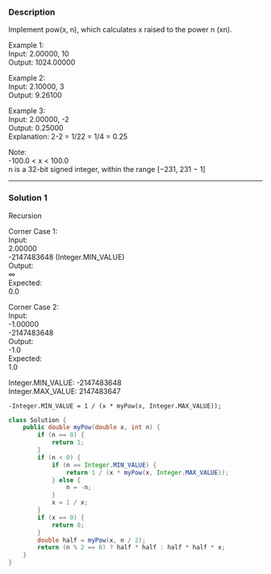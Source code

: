 ### **Description** ###
Implement pow(x, n), which calculates x raised to the power n (xn).

Example 1:  
Input: 2.00000, 10  
Output: 1024.00000  

Example 2:  
Input: 2.10000, 3  
Output: 9.26100  

Example 3:  
Input: 2.00000, -2  
Output: 0.25000  
Explanation: 2-2 = 1/22 = 1/4 = 0.25  

Note:  
-100.0 < x < 100.0  
n is a 32-bit signed integer, within the range [−231, 231 − 1]  

---
### **Solution 1** ###
Recursion

Corner Case 1:   
Input:  
2.00000  
-2147483648 (Integer.MIN_VALUE)      
Output:  
∞  
Expected:  
0.0  

Corner Case 2:   
Input:  
-1.00000  
-2147483648  
Output:  
-1.0  
Expected:  
1.0  

Integer.MIN_VALUE: -2147483648  
Integer.MAX_VALUE:  2147483647  

`-Integer.MIN_VALUE = 1 / (x * myPow(x, Integer.MAX_VALUE));`


```java
class Solution {
    public double myPow(double x, int n) {
        if (n == 0) {
            return 1;
        }
        if (n < 0) {
            if (n == Integer.MIN_VALUE) {
                return 1 / (x * myPow(x, Integer.MAX_VALUE));
            } else {
                n = -n;
            }
            x = 1 / x;
        }
        if (x == 0) {
            return 0;
        }
        double half = myPow(x, n / 2);
        return (n % 2 == 0) ? half * half : half * half * x;
    }
}
```